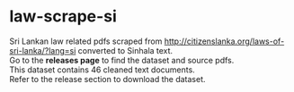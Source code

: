 # law-scrape-si
Sri Lankan law related pdfs scraped from http://citizenslanka.org/laws-of-sri-lanka/?lang=si converted to Sinhala text.<br>
Go to the <b>releases page</b> to find the dataset and source pdfs.<br>
This dataset contains 46 cleaned text documents.<br>
Refer to the release section to download the dataset.
